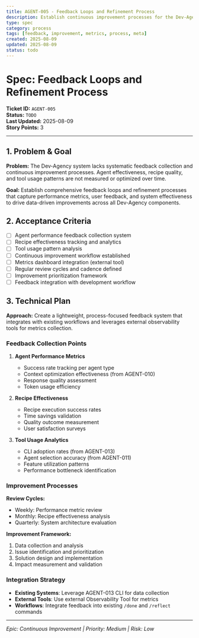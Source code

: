 ```yaml
---
title: AGENT-005 - Feedback Loops and Refinement Process
description: Establish continuous improvement processes for the Dev-Agency system
type: spec
category: process
tags: [feedback, improvement, metrics, process, meta]
created: 2025-08-09
updated: 2025-08-09
status: todo
---
```


# **Spec: Feedback Loops and Refinement Process**

**Ticket ID:** `AGENT-005`  
**Status:** `TODO`  
**Last Updated:** 2025-08-09  
**Story Points:** 3  

---

## **1. Problem & Goal**

**Problem:** The Dev-Agency system lacks systematic feedback collection and continuous improvement processes. Agent effectiveness, recipe quality, and tool usage patterns are not measured or optimized over time.

**Goal:** Establish comprehensive feedback loops and refinement processes that capture performance metrics, user feedback, and system effectiveness to drive data-driven improvements across all Dev-Agency components.

## **2. Acceptance Criteria**

- [ ] Agent performance feedback collection system
- [ ] Recipe effectiveness tracking and analytics
- [ ] Tool usage pattern analysis
- [ ] Continuous improvement workflow established
- [ ] Metrics dashboard integration (external tool)
- [ ] Regular review cycles and cadence defined
- [ ] Improvement prioritization framework
- [ ] Feedback integration with development workflow

## **3. Technical Plan**

**Approach:** Create a lightweight, process-focused feedback system that integrates with existing workflows and leverages external observability tools for metrics collection.

### **Feedback Collection Points**

1. **Agent Performance Metrics**
   - Success rate tracking per agent type
   - Context optimization effectiveness (from AGENT-010)
   - Response quality assessment
   - Token usage efficiency

2. **Recipe Effectiveness**
   - Recipe execution success rates
   - Time savings validation
   - Quality outcome measurement
   - User satisfaction surveys

3. **Tool Usage Analytics**
   - CLI adoption rates (from AGENT-013)
   - Agent selection accuracy (from AGENT-011)
   - Feature utilization patterns
   - Performance bottleneck identification

### **Improvement Processes**

**Review Cycles:**
- Weekly: Performance metric review
- Monthly: Recipe effectiveness analysis
- Quarterly: System architecture evaluation

**Improvement Framework:**
1. Data collection and analysis
2. Issue identification and prioritization
3. Solution design and implementation
4. Impact measurement and validation

### **Integration Strategy**

- **Existing Systems**: Leverage AGENT-013 CLI for data collection
- **External Tools**: Use external Observability Tool for metrics
- **Workflows**: Integrate feedback into existing `/done` and `/reflect` commands

---

*Epic: Continuous Improvement | Priority: Medium | Risk: Low*